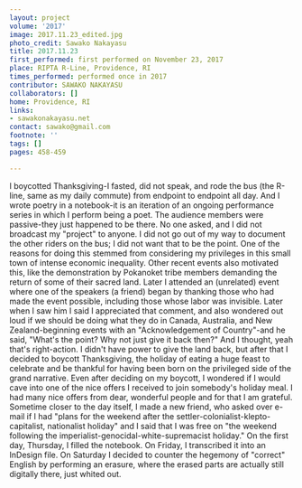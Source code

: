 ```yaml
---
layout: project
volume: '2017'
image: 2017.11.23_edited.jpg
photo_credit: Sawako Nakayasu
title: 2017.11.23
first_performed: first performed on November 23, 2017
place: RIPTA R-Line, Providence, RI
times_performed: performed once in 2017
contributor: SAWAKO NAKAYASU
collaborators: []
home: Providence, RI
links:
- sawakonakayasu.net
contact: sawako@gmail.com
footnote: ''
tags: []
pages: 458-459

---
```


I boycotted Thanksgiving-I fasted, did not speak, and rode the bus (the R-line, same as my daily commute) from endpoint to endpoint all day. And I wrote poetry in a notebook-it is an iteration of an ongoing performance series in which I perform being a poet. The audience members were passive-they just happened to be there. No one asked, and I did not broadcast my "project" to anyone. I did not go out of my way to document the other riders on the bus; I did not want that to be the point. One of the reasons for doing this stemmed from considering my privileges in this small town of intense economic inequality. Other recent events also motivated this, like the demonstration by Pokanoket tribe members demanding the return of some of their sacred land. Later I attended an (unrelated) event where one of the speakers (a friend) began by thanking those who had made the event possible, including those whose labor was invisible. Later when I saw him I said I appreciated that comment, and also wondered out loud if we should be doing what they do in Canada, Australia, and New Zealand-beginning events with an "Acknowledgement of Country"-and he said, "What's the point? Why not just give it back then?" And I thought, yeah that's right-action. I didn't have power to give the land back, but after that I decided to boycott Thanksgiving, the holiday of eating a huge feast to celebrate and be thankful for having been born on the privileged side of the grand narrative. Even after deciding on my boycott, I wondered if I would cave into one of the nice offers I received to join somebody's holiday meal. I had many nice offers from dear, wonderful people and for that I am grateful. Sometime closer to the day itself, I made a new friend, who asked over e-mail if I had "plans for the weekend after the settler-colonialist-klepto-capitalist, nationalist holiday" and I said that I was free on "the weekend following the imperialist-genocidal-white-supremacist holiday." On the first day, Thursday, I filled the notebook. On Friday, I transcribed it into an InDesign file. On Saturday I decided to counter the hegemony of "correct" English by performing an erasure, where the erased parts are actually still digitally there, just whited out.
